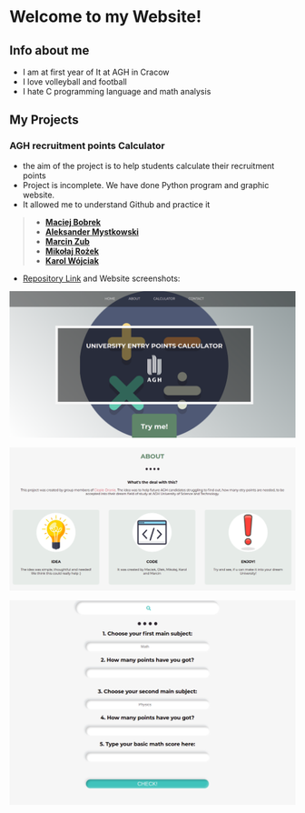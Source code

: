 
# Welcome to my Website!

## Info about me
- I am at first year of It at AGH in Cracow 
- I love volleyball and football
- I hate C programming language and math analysis

## My Projects

### AGH recruitment points Calculator
 - the aim of the project is to help students calculate their recruitment points
 - Project is incomplete. We have done Python program and graphic website.
 - It allowed me to understand Github and practice it
 > - [**Maciej Bobrek**](https://github.com/maciejbobrek) 
 > - [**Aleksander Mystkowski**](https://github.com/Mythsty)
 > - [**Marcin Zub**](https://github.com/MarcinZ20) 
 > - [**Mikołaj Rożek**](https://github.com/mikrozek) 
 > - [**Karol Wójciak**](https://github.com/nextae) 
 - [Repository Link](https://github.com/AGH-Narzedzia-Informatyczne-2021-2022/Cieple-Dranie) and Website screenshots:
  
![1](4.png)

![2](5.png)

![3](6.png)


